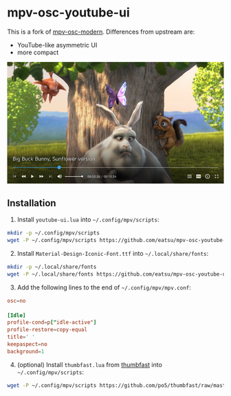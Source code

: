 # mpv-osc-youtube-ui

This is a fork of [mpv-osc-modern](https://github.com/maoiscat/mpv-osc-modern).
Differences from upstream are:

- YouTube-like asymmetric UI
- more compact

![preview](preview.png?raw=true)

## Installation

1. Install `youtube-ui.lua` into `~/.config/mpv/scripts`:

```sh
mkdir -p ~/.config/mpv/scripts
wget -P ~/.config/mpv/scripts https://github.com/eatsu/mpv-osc-youtube-ui/raw/main/youtube-ui.lua
```

2. Install `Material-Design-Iconic-Font.ttf` into `~/.local/share/fonts`:

```sh
mkdir -p ~/.local/share/fonts
wget -P ~/.local/share/fonts https://github.com/eatsu/mpv-osc-youtube-ui/raw/main/Material-Design-Iconic-Font.ttf
```

3. Add the following lines to the end of `~/.config/mpv/mpv.conf`:

```conf
osc=no

[Idle]
profile-cond=p["idle-active"]
profile-restore=copy-equal
title=' '
keepaspect=no
background=1
```

4. (optional) Install `thumbfast.lua` from [thumbfast](https://github.com/po5/thumbfast) into `~/.config/mpv/scripts`:

```sh
wget -P ~/.config/mpv/scripts https://github.com/po5/thumbfast/raw/master/thumbfast.lua
```
